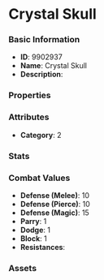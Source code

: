 # Crystal Skull



### Basic Information

- **ID**: 9902937
- **Name**: Crystal Skull
- **Description**: 

### Properties


### Attributes

- **Category**: 2

### Stats


### Combat Values

- **Defense (Melee)**: 10
- **Defense (Pierce)**: 10
- **Defense (Magic)**: 15
- **Parry**: 1
- **Dodge**: 1
- **Block**: 1
- **Resistances**: 

### Assets


